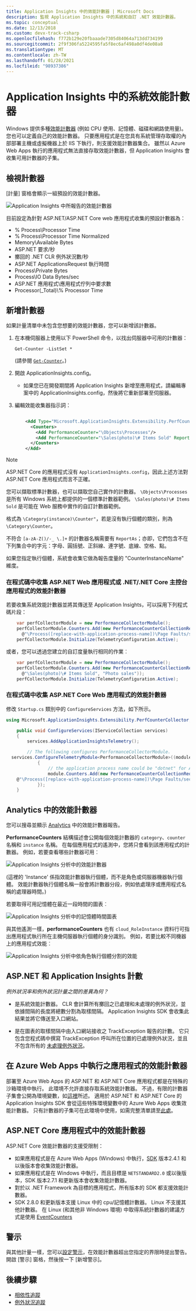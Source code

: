 ```yaml
---
title: Application Insights 中的效能計數器 | Microsoft Docs
description: 監視 Application Insights 中的系統和自訂 .NET 效能計數器。
ms.topic: conceptual
ms.date: 12/13/2018
ms.custom: devx-track-csharp
ms.openlocfilehash: f772b129e20fbaaade7305d84064a713dd734199
ms.sourcegitcommit: 2f9f306fa5224595fa5f8ec6af498a0df4de08a8
ms.translationtype: MT
ms.contentlocale: zh-TW
ms.lasthandoff: 01/28/2021
ms.locfileid: "98937386"
---
```

# <a name="system-performance-counters-in-application-insights"></a>Application Insights 中的系統效能計數器

Windows 提供多種[效能計數器](/windows/desktop/perfctrs/about-performance-counters) (例如 CPU 使用、記憶體、磁碟和網路使用量)。 您也可以定義自己的效能計數器。 只要應用程式是在您具有系統管理存取權的內部部署主機或虛擬機器上於 IIS 下執行，則支援效能計數器集合。 雖然以 Azure Web Apps 執行的應用程式無法直接存取效能計數器，但 Application Insights 會收集可用計數器的子集。

## <a name="view-counters"></a>檢視計數器

[計量] 窗格會顯示一組預設的效能計數器。

![Application Insights 中所報告的效能計數器](./media/performance-counters/performance-counters.png)

目前設定為針對 ASP.NET/ASP.NET Core web 應用程式收集的預設計數器為：
- % Process\\Processor Time
- % Process\\Processor Time Normalized
- Memory\\Available Bytes
- ASP.NET 要求/秒
- 擲回的 .NET CLR 例外狀況數/秒
- ASP.NET ApplicationsRequest 執行時間
- Process\\Private Bytes
- Process\\IO Data Bytes/sec
- ASP.NET 應用程式\\應用程式佇列中要求數
- Processor(_Total)\\% Processor Time

## <a name="add-counters"></a>新增計數器

如果計量清單中未包含您想要的效能計數器，您可以新增該計數器。

1. 在本機伺服器上使用以下 PowerShell 命令，以找出伺服器中可用的計數器：

    `Get-Counter -ListSet *`

    (請參閱 [`Get-Counter`](/powershell/module/microsoft.powershell.diagnostics/get-counter)。)
2. 開啟 ApplicationInsights.config。

   * 如果您已在開發期間將 Application Insights 新增至應用程式，請編輯專案中的 ApplicationInsights.config，然後將它重新部署至伺服器。
3. 編輯效能收集器指示詞：

    ```XML

        <Add Type="Microsoft.ApplicationInsights.Extensibility.PerfCounterCollector.PerformanceCollectorModule, Microsoft.AI.PerfCounterCollector">
          <Counters>
            <Add PerformanceCounter="\Objects\Processes"/>
            <Add PerformanceCounter="\Sales(photo)\# Items Sold" ReportAs="Photo sales"/>
          </Counters>
        </Add>
    ```

> [!NOTE]
> ASP.NET Core 的應用程式沒有 `ApplicationInsights.config`，因此上述方法對 ASP.NET Core 應用程式而言不正確。

您可以擷取標準計數器，也可以擷取您自己實作的計數器。 `\Objects\Processes` 是所有 Windows 系統上都提供的一個標準計數器範例。 `\Sales(photo)\# Items Sold` 是可能在 Web 服務中實作的自訂計數器範例。

格式為 `\Category(instance)\Counter"`，若是沒有執行個體的類別，則為 `\Category\Counter`。

不符合 `[a-zA-Z()/-_ \.]+` 的計數器名稱需要有 `ReportAs`；亦即，它們包含不在下列集合中的字元：字母、圓括號、正斜線、連字號、底線、空格、點。

如果您指定執行個體，系統會收集它做為報告度量的 "CounterInstanceName" 維度。

### <a name="collecting-performance-counters-in-code-for-aspnet-web-applications-or-netnet-core-console-applications"></a>在程式碼中收集 ASP.NET Web 應用程式或 .NET/.NET Core 主控台應用程式的效能計數器
若要收集系統效能計數器並將其傳送至 Application Insights，可以採用下列程式碼片段：


```csharp
    var perfCollectorModule = new PerformanceCollectorModule();
    perfCollectorModule.Counters.Add(new PerformanceCounterCollectionRequest(
      @"\Process([replace-with-application-process-name])\Page Faults/sec", "PageFaultsPerfSec"));
    perfCollectorModule.Initialize(TelemetryConfiguration.Active);
```

或者，您可以透過您建立的自訂度量執行相同的作業︰

```csharp
    var perfCollectorModule = new PerformanceCollectorModule();
    perfCollectorModule.Counters.Add(new PerformanceCounterCollectionRequest(
      @"\Sales(photo)\# Items Sold", "Photo sales"));
    perfCollectorModule.Initialize(TelemetryConfiguration.Active);
```

### <a name="collecting-performance-counters-in-code-for-aspnet-core-web-applications"></a>在程式碼中收集 ASP.NET Core Web 應用程式的效能計數器

修改 `Startup.cs` 類別中的 `ConfigureServices` 方法，如下所示。

```csharp
using Microsoft.ApplicationInsights.Extensibility.PerfCounterCollector;

    public void ConfigureServices(IServiceCollection services)
    {
        services.AddApplicationInsightsTelemetry();

        // The following configures PerformanceCollectorModule.
  services.ConfigureTelemetryModule<PerformanceCollectorModule>((module, o) =>
            {
                // the application process name could be "dotnet" for ASP.NET Core self-hosted applications.
                module.Counters.Add(new PerformanceCounterCollectionRequest(
    @"\Process([replace-with-application-process-name])\Page Faults/sec", "DotnetPageFaultsPerfSec"));
            });
    }
```

## <a name="performance-counters-in-analytics"></a>Analytics 中的效能計數器
您可以搜尋並顯示 [Analytics](../log-query/log-query-overview.md) 中的效能計數器報告。

**PerformanceCounters** 結構描述會公開每個效能計數器的 `category`、`counter` 名稱和 `instance` 名稱。  在每個應用程式的遙測中，您將只會看到該應用程式的計數器。 例如，若要查看哪些計數器可用︰ 

![Application Insights 分析中的效能計數器](./media/performance-counters/analytics-performance-counters.png)

(這裡的 'Instance' 係指效能計數器執行個體，而不是角色或伺服器機器執行個體。 效能計數器執行個體名稱一般會將計數器分段，例如依處理序或應用程式名稱的處理器時間。)

若要取得可用記憶體在最近一段時間的圖表︰ 

![Application Insights 分析中的記憶體時間圖表](./media/performance-counters/analytics-available-memory.png)

與其他遙測一樣，**performanceCounters** 也有 `cloud_RoleInstance` 資料行可指出應用程式執行所在主機伺服器執行個體的身分識別。 例如，若要比較不同機器上的應用程式效能︰ 

![Application Insights 分析中依角色執行個體分割的效能](./media/performance-counters/analytics-metrics-role-instance.png)

## <a name="aspnet-and-application-insights-counts"></a>ASP.NET 和 Application Insights 計數

*例外狀況率和例外狀況計量之間的差異為何？*

*  是系統效能計數器。 CLR 會計算所有擲回之已處理和未處理的例外狀況，並依據間隔的長度將總數分割為取樣間隔。 Application Insights SDK 會收集此結果並將它傳送至入口網站。

*  是在圖表的取樣間隔中由入口網站接收之 TrackException 報告的計數。 它只包含您程式碼中撰寫 TrackException 呼叫所在位置的已處理例外狀況，並且不包含所有的 [未處理例外狀況](./asp-net-exceptions.md)。 

## <a name="performance-counters-for-applications-running-in-azure-web-apps"></a>在 Azure Web Apps 中執行之應用程式的效能計數器

部署至 Azure Web Apps 的 ASP.NET 和 ASP.NET Core 應用程式都是在特殊的沙箱環境中執行。 此環境不允許直接存取系統效能計數器。 不過，有限的計數器子集會公開為環境變數，如[這裡](https://github.com/projectkudu/kudu/wiki/Perf-Counters-exposed-as-environment-variables)所述。 適用於 ASP.NET 和 ASP.NET Core 的 Application Insights SDK 會從這些特殊環境變數中的 Azure Web Apps 收集效能計數器。 只有計數器的子集可在此環境中使用，如需完整清單請至[此處](https://github.com/microsoft/ApplicationInsights-dotnet-server/blob/develop/WEB/Src/PerformanceCollector/Perf.Shared/Implementation/WebAppPerformanceCollector/CounterFactory.cs)。

## <a name="performance-counters-in-aspnet-core-applications"></a>ASP.NET Core 應用程式中的效能計數器

ASP.NET Core 效能計數器的支援受限制：

* 如果應用程式是在 Azure Web Apps (Windows) 中執行，[SDK](https://nuget.org/packages/Microsoft.ApplicationInsights.AspNetCore) 版本2.4.1 和以後版本會收集效能計數器。
* 如果應用程式是在 Windows 中執行，而且目標是 `NETSTANDARD2.0` 或以後版本，SDK 版本2.7.1 和更新版本會收集效能計數器。
* 對於以 .NET Framework 為目標的應用程式，所有版本的 SDK 都支援效能計數器。
* SDK 2.8.0 和更新版本支援 Linux 中的 cpu/記憶體計數器。 Linux 不支援其他計數器。 在 Linux (和其他非 Windows 環境) 中取得系統計數器的建議方式是使用 [EventCounters](eventcounters.md)

## <a name="alerts"></a>警示
與其他計量一樣，您可以[設定警示](../platform/alerts-log.md)，在效能計數器超出您指定的界限時提出警告。 開啟 [警示] 窗格，然後按一下 [新增警示]。

## <a name="next-steps"></a><a name="next"></a>後續步驟

* [相依性追蹤](./asp-net-dependencies.md)
* [例外狀況追蹤](./asp-net-exceptions.md)

